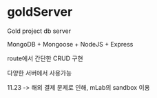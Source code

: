 # goldServer
Gold project db server 

MongoDB + Mongoose + NodeJS + Express

route에서 간단한 CRUD 구현

다양한 서버에서 사용가능

11.23 -> 해외 결제 문제로 인해,
         mLab의 sandbox 이용
